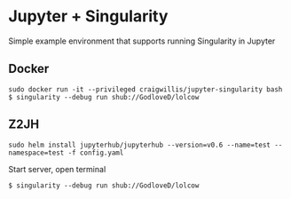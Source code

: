 # Jupyter + Singularity

Simple example environment that supports running Singularity in Jupyter


## Docker

```
sudo docker run -it --privileged craigwillis/jupyter-singularity bash
$ singularity --debug run shub://GodloveD/lolcow
```


## Z2JH
```
sudo helm install jupyterhub/jupyterhub --version=v0.6 --name=test --namespace=test -f config.yaml
```

Start server, open terminal

```
$ singularity --debug run shub://GodloveD/lolcow
```
